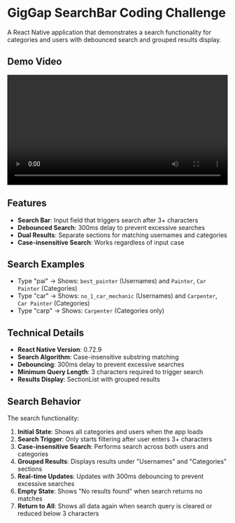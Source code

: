 # GigGap SearchBar Coding Challenge

A React Native application that demonstrates a search functionality for categories and users with debounced search and grouped results display.

## Demo Video

<video src="https://github.com/user-attachments/assets/Simulator%20Screen%20Recording%20-%20iPhone%2016%20Pro%20Max%20-%202025-09-05%20at%2018.05.12.mp4" controls width="100%">
  Your browser does not support the video tag.
</video>

## Features

- **Search Bar**: Input field that triggers search after 3+ characters
- **Debounced Search**: 300ms delay to prevent excessive searches
- **Dual Results**: Separate sections for matching usernames and categories
- **Case-insensitive Search**: Works regardless of input case

## Search Examples

- Type "pai" → Shows: `best_painter` (Usernames) and `Painter`, `Car Painter` (Categories)
- Type "car" → Shows: `no_1_car_mechanic` (Usernames) and `Carpenter`, `Car Painter` (Categories)
- Type "carp" → Shows: `Carpenter` (Categories only)


## Technical Details

- **React Native Version**: 0.72.9
- **Search Algorithm**: Case-insensitive substring matching
- **Debouncing**: 300ms delay to prevent excessive searches
- **Minimum Query Length**: 3 characters required to trigger search
- **Results Display**: SectionList with grouped results

## Search Behavior

The search functionality:
1. **Initial State**: Shows all categories and users when the app loads
2. **Search Trigger**: Only starts filtering after user enters 3+ characters
3. **Case-insensitive Search**: Performs search across both users and categories
4. **Grouped Results**: Displays results under "Usernames" and "Categories" sections
5. **Real-time Updates**: Updates with 300ms debouncing to prevent excessive searches
6. **Empty State**: Shows "No results found" when search returns no matches
7. **Return to All**: Shows all data again when search query is cleared or reduced below 3 characters

